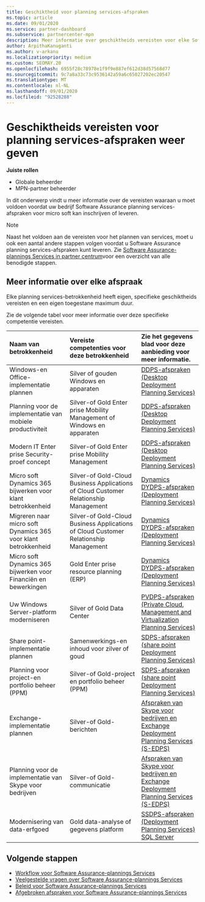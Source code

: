 ```yaml
---
title: Geschiktheid voor planning services-afspraken
ms.topic: article
ms.date: 09/01/2020
ms.service: partner-dashboard
ms.subservice: partnercenter-mpn
description: Meer informatie over geschiktheids vereisten voor elke Software Assurance-plannings dienst die een bedrijf kan aanbieden aan zakelijke klanten.
author: ArpithaKanuganti
ms.author: v-arkanu
ms.localizationpriority: medium
ms.custom: SEOMAY.20
ms.openlocfilehash: 6955f28c78978e1f9f9e887ef612d38d57568d77
ms.sourcegitcommit: 9c7a8a33c73c9536142a59a6c65027202ec20547
ms.translationtype: MT
ms.contentlocale: nl-NL
ms.lasthandoff: 09/01/2020
ms.locfileid: "92528288"
---
```

# <a name="view-eligibility-requirements-for-planning-services-engagements"></a>Geschiktheids vereisten voor planning services-afspraken weer geven

**Juiste rollen**

- Globale beheerder
- MPN-partner beheerder

In dit onderwerp vindt u meer informatie over de vereisten waaraan u moet voldoen voordat uw bedrijf Software Assurance planning services-afspraken voor micro soft kan inschrijven of leveren.

>[!NOTE]
> Naast het voldoen aan de vereisten voor het plannen van services, moet u ook een aantal andere stappen volgen voordat u Software Assurance planning services-afspraken kunt leveren. Zie [Software Assurance-plannings Services in partner centrum](software-assurance-dps.md)voor een overzicht van alle benodigde stappen.

## <a name="learn-more-about-each-engagement"></a>Meer informatie over elke afspraak

Elke planning services-betrokkenheid heeft eigen, specifieke geschiktheids vereisten en een eigen toegestane maximum duur.

Zie de volgende tabel voor meer informatie over deze specifieke competentie vereisten.

| Naam van betrokkenheid | Vereiste competenties voor deze betrokkenheid | Zie het gegevens blad voor deze aanbieding voor meer informatie. |
|:--- |:--- |:--- |
| Windows-en Office-implementatie plannen  | Silver of gouden Windows en apparaten  |  [DDPS-afspraken (Desktop Deployment Planning Services)](https://go.microsoft.com/fwlink/?linkid=2116072)
| Planning voor de implementatie van mobiele productiviteit  | Silver-of Gold Enter prise Mobility Management of Windows en apparaten  | [DDPS-afspraken (Desktop Deployment Planning Services)](https://go.microsoft.com/fwlink/?linkid=2116072) |  
| Modern IT Enter prise Security-proef concept |  Silver-of Gold Enter prise Mobility Management  | [DDPS-afspraken (Desktop Deployment Planning Services)](https://go.microsoft.com/fwlink/?linkid=2116072) |  
| Micro soft Dynamics 365 bijwerken voor klant betrokkenheid  | Silver-of Gold-Cloud Business Applications of Cloud Customer Relationship Management  | [Dynamics DYDPS-afspraken (Deployment Planning Services)](https://go.microsoft.com/fwlink/?linkid=2116073)
| Migreren naar micro soft Dynamics 365 voor klant betrokkenheid  | Silver-of Gold-Cloud Business Applications of Cloud Customer Relationship Management  | [Dynamics DYDPS-afspraken (Deployment Planning Services)](https://go.microsoft.com/fwlink/?linkid=2116073)
| Micro soft Dynamics 365 bijwerken voor Financiën en bewerkingen  | Gold Enter prise resource planning (ERP)  | [Dynamics DYDPS-afspraken (Deployment Planning Services)](https://go.microsoft.com/fwlink/?linkid=2116073)  |
| Uw Windows Server-platform moderniseren | Silver of Gold Data Center | [PVDPS-afspraken (Private Cloud, Management and Virtualization Planning Services)](https://go.microsoft.com/fwlink/?linkid=2115982) |
| Share point-implementatie plannen  | Samenwerkings-en inhoud voor zilver of goud  | [SDPS-afspraken (share point Deployment Planning Services)](https://go.microsoft.com/fwlink/?linkid=2116074)  |
| Planning voor project-en portfolio beheer (PPM)  | Silver-of Gold-project en portfolio beheer (PPM)  | [SDPS-afspraken (share point Deployment Planning Services)](https://go.microsoft.com/fwlink/?linkid=2116074)  |
| Exchange-implementatie plannen  | Silver-of Gold-berichten  | [Afspraken van Skype voor bedrijven en Exchange Deployment Planning Services (S-EDPS)](https://go.microsoft.com/fwlink/?linkid=2116075)  |
Planning voor de implementatie van Skype voor bedrijven  | Silver-of Gold-communicatie  | [Afspraken van Skype voor bedrijven en Exchange Deployment Planning Services (S-EDPS)](https://go.microsoft.com/fwlink/?linkid=2116075)  |
| Modernisering van data-erfgoed  | Gold data-analyse of gegevens platform  | [SSDPS-afspraken (Deployment Planning Services) SQL Server](https://go.microsoft.com/fwlink/?linkid=2116076)  |

## <a name="next-steps"></a>Volgende stappen

- [Workflow voor Software Assurance-plannings Services](https://go.microsoft.com/fwlink/?linkid=2115983)
- [Veelgestelde vragen over Software Assurance-plannings Services](https://go.microsoft.com/fwlink/?linkid=2116077)
- [Beleid voor Software Assurance-plannings Services](https://go.microsoft.com/fwlink/?linkid=2115984)
- [Afgebroken afspraken voor Software Assurance-plannings Services](https://query.prod.cms.rt.microsoft.com/cms/api/am/binary/RE4sln9)

